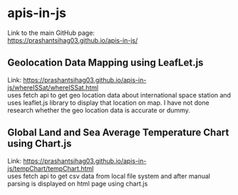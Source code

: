 # apis-in-js
Link to the main GitHub page:\
https://prashantsihag03.github.io/apis-in-js/ 

## Geolocation Data Mapping using LeafLet.js
Link: https://prashantsihag03.github.io/apis-in-js/whereISSat/whereISSat.html \
uses fetch api to get geo location data about international space station and uses leaflet.js library to display that location on map. I have not done research whether the geo location data is accurate or dummy.

## Global Land and Sea Average Temperature Chart using Chart.js
Link: https://prashantsihag03.github.io/apis-in-js/tempChart/tempChart.html \
uses fetch api to get csv data from local file system and after manual parsing is displayed on html page using chart.js